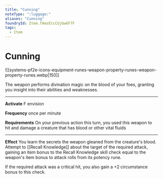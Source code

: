 ```yaml
---
title: "Cunning"
noteType: ":luggage:"
aliases: "Cunning"
foundryId: Item.fAmsEtcCUjGw6F7F
tags:
  - Item
---
```


# Cunning
![[systems-pf2e-icons-equipment-runes-weapon-property-runes-weapon-property-runes.webp|150]]

The weapon performs divination magic on the blood of your foes, granting you insight into their abilities and weaknesses.

* * *

**Activate** F envision

**Frequency** once per minute

**Requirements** On your previous action this turn, you used this weapon to hit and damage a creature that has blood or other vital fluids

* * *

**Effect** You learn the secrets the weapon gleaned from the creature's blood. Attempt to [[Recall Knowledge]] about the target of the required attack, gaining an item bonus to the Recall Knowledge skill check equal to the weapon's item bonus to attack rolls from its potency rune.

If the required attack was a critical hit, you also gain a +2 circumstance bonus to this check.
